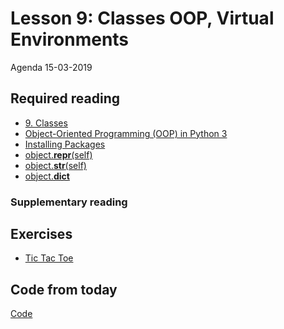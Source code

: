 # Lesson 9: Classes OOP, Virtual Environments
Agenda 15-03-2019

## Required reading
* [9. Classes](https://docs.python.org/3/tutorial/classes.html)
* [Object-Oriented Programming (OOP) in Python 3](https://realpython.com/python3-object-oriented-programming/)
* [Installing Packages](https://packaging.python.org/tutorials/installing-packages/)
* [object.__repr__(self)](https://docs.python.org/3/reference/datamodel.html#object.__repr__)
* [object.__str__(self)](https://docs.python.org/3/reference/datamodel.html#object.__str__)
* [object.__dict__](https://docs.python.org/3/library/stdtypes.html#object.__dict__)


<!--
* [12. Virtual Environments and Packages](https://docs.python.org/3/tutorial/venv.html)
-->


### Supplementary reading
<!--
* [virtualenv 16.4.3](https://pypi.org/project/virtualenv/)
  * ```` pip install vertualenv  ````   
* [Python Virtual Environments: A Primer](https://realpython.com/python-virtual-environments-a-primer/)
-->

## Exercises
* [Tic Tac Toe](exercises/tic_tac_toe.md)

## Code from today
[Code](/code_from_today)